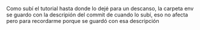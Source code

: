 Como subí el tutorial hasta donde lo dejé para un descanso, la carpeta env se guardo con la descripión del commit de cuando lo subí, eso no afecta pero para recordarme porque se guardó con esa descripción
